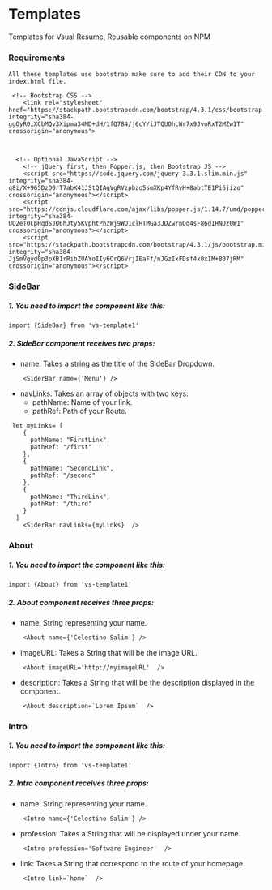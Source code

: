 # Templates

Templates for Vsual Resume, Reusable components on NPM

### Requirements

```
All these templates use bootstrap make sure to add their CDN to your index.html file.

 <!-- Bootstrap CSS -->
    <link rel="stylesheet" href="https://stackpath.bootstrapcdn.com/bootstrap/4.3.1/css/bootstrap.min.css" integrity="sha384-ggOyR0iXCbMQv3Xipma34MD+dH/1fQ784/j6cY/iJTQUOhcWr7x9JvoRxT2MZw1T" crossorigin="anonymous">



  <!-- Optional JavaScript -->
    <!-- jQuery first, then Popper.js, then Bootstrap JS -->
    <script src="https://code.jquery.com/jquery-3.3.1.slim.min.js" integrity="sha384-q8i/X+965DzO0rT7abK41JStQIAqVgRVzpbzo5smXKp4YfRvH+8abtTE1Pi6jizo" crossorigin="anonymous"></script>
    <script src="https://cdnjs.cloudflare.com/ajax/libs/popper.js/1.14.7/umd/popper.min.js" integrity="sha384-UO2eT0CpHqdSJQ6hJty5KVphtPhzWj9WO1clHTMGa3JDZwrnQq4sF86dIHNDz0W1" crossorigin="anonymous"></script>
    <script src="https://stackpath.bootstrapcdn.com/bootstrap/4.3.1/js/bootstrap.min.js" integrity="sha384-JjSmVgyd0p3pXB1rRibZUAYoIIy6OrQ6VrjIEaFf/nJGzIxFDsf4x0xIM+B07jRM" crossorigin="anonymous"></script>
```

### SideBar

##### 1. You need to import the component like this:

```
import {SideBar} from 'vs-template1'
```

##### 2. SideBar component receives two props:

- name: Takes a string as the title of the SideBar Dropdown.

```
    <SiderBar name={'Menu'} />
```

- navLinks: Takes an array of objects with two keys:
  - pathName: Name of your link.
  - pathRef: Path of your Route.

```
 let myLinks= [
    {
      pathName: "FirstLink",
      pathRef: "/first"
    },
    {
      pathName: "SecondLink",
      pathRef: "/second"
    },
    {
      pathName: "ThirdLink",
      pathRef: "/third"
    }
  ]
    <SiderBar navLinks={myLinks}  />
```

### About

##### 1. You need to import the component like this:

```
import {About} from 'vs-template1'
```

##### 2. About component receives three props:

- name: String representing your name.

```
    <About name={'Celestino Salim'} />
```

- imageURL: Takes a String that will be the image URL.

```
    <About imageURL='http://myimageURL'  />
```

- description: Takes a String that will be the description displayed in the component.

```
    <About description=`Lorem Ipsum`  />
```

### Intro

##### 1. You need to import the component like this:

```
import {Intro} from 'vs-template1'
```

##### 2. Intro component receives three props:

- name: String representing your name.

```
    <Intro name={'Celestino Salim'} />
```

- profession: Takes a String that will be displayed under your name.

```
    <Intro profession='Software Engineer'  />
```

- link: Takes a String that correspond to the route of your homepage.

```
    <Intro link=`home`  />
```
